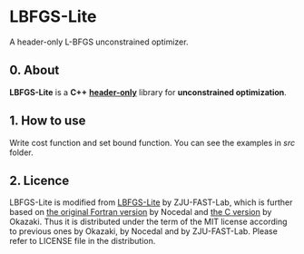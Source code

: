 # LBFGS-Lite
A header-only L-BFGS unconstrained optimizer.

## 0. About

__LBFGS-Lite__ is a __C++__ [__header-only__](https://en.wikipedia.org/wiki/Header-only) library for __unconstrained optimization__.

## 1. How to use

Write cost function and set bound function. You can see the examples in *src* folder.

## 2. Licence

LBFGS-Lite is modified from [LBFGS-Lite](https://github.com/ZJU-FAST-Lab/LBFGS-Lite) by ZJU-FAST-Lab, which is further based on [the original Fortran version](https://doi.org/10.1007/BF01589116) by Nocedal and [the C version](https://github.com/chokkan/liblbfgs) by Okazaki. Thus it is distributed under the term of the MIT license according to previous ones by Okazaki, by Nocedal and by ZJU-FAST-Lab. Please refer to LICENSE file in the distribution.
